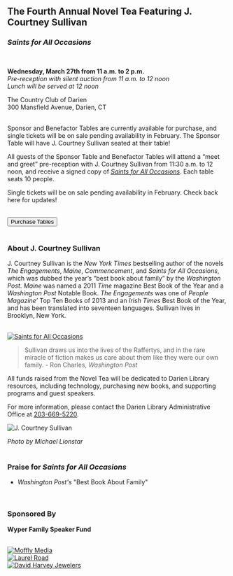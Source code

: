 <div class="row margin-bottom">
<div class="col-md-8">

## The Fourth Annual Novel Tea Featuring J. Courtney Sullivan
### _Saints for All Occasions_

<br />

<div class="row">
<div class="col-md-7">

**Wednesday, March 27th from 11 a.m. to 2 p.m.**<br />
_Pre-reception with silent auction from 11 a.m. to 12 noon<br />
Lunch will be served at 12 noon_<br />

</div>
<div class="col-md-5">
The Country Club of Darien<br />
300 Mansfield Avenue, Darien, CT
</div>
</div>
<br />

Sponsor and Benefactor Tables are currently available for purchase, and single tickets will be on sale pending availability in February. The Sponsor Table will have J. Courtney Sullivan seated at their table!

All guests of the Sponsor Table and Benefactor Tables will attend a “meet and greet” pre-reception with J. Courtney Sullivan from 11:30 a.m. to 12 noon, and receive a signed copy of [_Saints for All Occasions_](https://dar.to/2l2Y9wl "Saints for All Occasions"). Each table seats 10 people.

Single tickets will be on sale pending availability in February. Check back here for updates!
<br />
<br />

<a href="#Purchase"><button class="btn-u btn-u-lg btn-u-dark-blue" type="button">Purchase Tables</button></a>
<br />
<br />

### About J. Courtney Sullivan
J. Courtney Sullivan is the _New York Times_ bestselling author of the novels _The Engagements_, _Maine_, _Commencement_, and _Saints for All Occasions_, which was dubbed the year’s “best book about family” by the _Washington Post_. _Maine_ was named a 2011 _Time_ magazine Best Book of the Year and a _Washington Post_ Notable Book. _The Engagements_ was one of _People Magazine’_ Top Ten Books of 2013 and an _Irish Times_ Best Book of the Year, and has been translated into seventeen languages. Sullivan lives in Brooklyn, New York.

<br />
<div class="row margin-bottom-20">
<div class="col-md-3">
<a href="https://dar.to/2l2Y9wl"><img class="img-responsive center-block" src="/uploads/departments/readers_advisory/saints_for_all_occasions.jpg" alt="Saints for All Occasions" /></a>
</div> 
<div class="col-md-9">

> Sullivan draws us into the lives of the Raffertys, and in the rare miracle of fiction makes us care about them like they were our own family. - Ron Charles, _Washington Post_

All funds raised from the Novel Tea will be dedicated to Darien Library resources, including technology, purchasing new books, and supporting programs and guest speakers.
 
For more information, please contact the Darien Library Administrative Office at [203-669-5220](tel:2036695220 "Call us").

</div>
</div>

</div>
<div class="col-md-4">

<img class="img-responsive center-block" src="/uploads/departments/readers_advisory/sullivan_credit_to_michael_lionstar.jpg" alt="J. Courtney Sullivan" />

_Photo by Michael Lionstar_
<br />
<br />

### Praise for _Saints for All Occasions_
* _Washington Post's_ "Best Book About Family"
<br />

### Sponsored By

<div class="row">
<div class="col-md-12">
	
**Wyper Family Speaker Fund** 

<br />
</div>
<div class="col-md-6">
<a href="https://dar.to/2DevwCG"><img class="img-responsive center-block" src="/uploads/departments/mallory/play/moffly_logo.jpg" alt="Moffly Media" /></a>
<br />
<a href="https://dar.to/2Q37wrS"><img class="img-responsive center-block" src="/uploads/darien_community/laurel_road.jpg" alt="Laurel Road" /></a>
<br />
<a href="https://dar.to/2Q0FKMI"><img class="img-responsive center-block" src="/uploads/darien_community/david_harvey_jewelers.jpg" alt="David Harvey Jewelers" /></a>
<br />
</div>
</div> 

</div>
</div>
<a name="Purchase" color="#fff"></a>
<div id="bbox-root"></div>

<script type="text/javascript">

       window.bboxInit = function () {

           bbox.showForm('bd9efdcc-81de-4a54-b83b-a33480cd9ade');

       };

       (function () {

           var e = document.createElement('script'); e.async = true;

           e.src = 'https://bbox.blackbaudhosting.com/webforms/bbox-min.js';

           document.getElementsByTagName('head')[0].appendChild(e);

       } ());

</script>

</div>

</div>